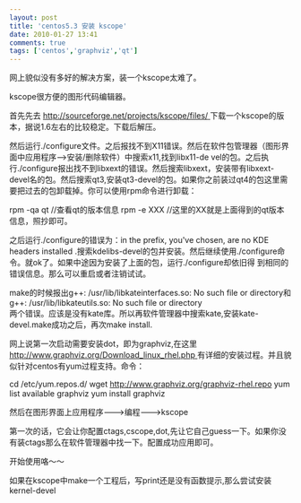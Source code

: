 ```yaml
---
layout: post
title: 'centos5.3 安装 kscope'
date: 2010-01-27 13:41
comments: true
tags: ['centos','graphviz','qt']
---
```


网上貌似没有多好的解决方案，装一个kscope太难了。

kscope很方便的图形代码编辑器。

首先先去 [ http://sourceforge.net/projects/kscope/files/
](http://sourceforge.net/projects/kscope/files/)
下载一个kscope的版本，据说1.6左右的比较稳定。下载后解压。

然后运行./configure文件。之后报找不到X11错误。然后在软件包管理器（图形界面中应用程序-->安装/删除软件）中搜索x11,找到libx11-de
vel的包。之后执行./configure报出找不到libxext的错误。然后搜索libxext，安装带有libxext-
devel名的包。然后搜索qt3,安装qt3-devel的包。如果你之前装过qt4的包这里需要把过去的包卸载掉。你可以使用rpm命令进行卸载：

rpm -qa qt //查看qt的版本信息 rpm -e XXX //这里的XX就是上面得到的qt版本信息，照抄即可。

之后运行./configure的错误为：in the prefix, you've chosen, are no KDE headers installed
.搜索kdelibs-devel的包并安装。然后继续使用./configure命令。就ok了。如果中途因为安装了上面的包，运行./configure却依旧得
到相同的错误信息。那么可以重启或者注销试试。

make的时候报出g++: /usr/lib/libkateinterfaces.so: No such file or directory和g++:
/usr/lib/libkateutils.so: No such file or directory  
两个错误。应该是没有kate库。所以再软件管理器中搜索kate,安装kate-devel.make成功之后，再次make install.

网上说第一次启动需要安装dot，即为graphviz,在这里 [
http://www.graphviz.org/Download_linux_rhel.php
](http://www.graphviz.org/Download_linux_rhel.php)
有详细的安装过程。并且貌似针对centos有yum过程支持。命令：

cd /etc/yum.repos.d/ wget http://www.graphviz.org/graphviz-rhel.repo yum list
available graphviz yum install graphviz

然后在图形界面上应用程序--->编程--->kscope

第一次的话，它会让你配置ctags,cscope,dot,先让它自己guess一下。如果你没有装ctags那么在软件管理器中找一下。配置成功应用即可。

开始使用咯～～

如果在kscope中make一个工程后，写print还是没有函数提示,那么尝试安装kernel-devel

